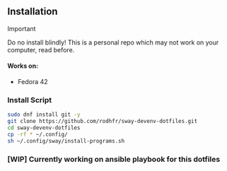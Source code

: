 ## Installation
> [!IMPORTANT]
> Do no install blindly! This is a personal repo which may not work on your computer, read before.

#### Works on: 
* Fedora 42
  
### Install Script
```bash
sudo dnf install git -y
git clone https://github.com/rodhfr/sway-devenv-dotfiles.git 
cd sway-devenv-dotfiles 
cp -rf * ~/.config/
sh ~/.config/sway/install-programs.sh
```

### [WIP] Currently working on ansible playbook for this dotfiles

